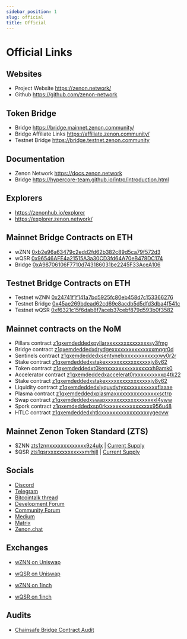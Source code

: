 ```yaml
---
sidebar_position: 1
slug: official
title: Official
---
```


# Official Links

## Websites

- Project Website https://zenon.network/ 
- Github https://github.com/zenon-network

## Token Bridge

- Bridge https://bridge.mainnet.zenon.community/
- Bridge Affiliate Links https://affiliate.zenon.community/
- Testnet Bridge https://bridge.testnet.zenon.community

## Documentation

- Zenon Network https://docs.zenon.network
- Bridge https://hypercore-team.github.io/intro/introduction.html  

## Explorers

- https://zenonhub.io/explorer
- https://explorer.zenon.network/ 

## Mainnet Bridge Contracts on ETH

- wZNN [0xb2e96a63479c2edd2fd62b382c89d5ca79f572d3](https://etherscan.io/address/0xb2e96a63479c2edd2fd62b382c89d5ca79f572d3)
- wQSR [0x96546AFE4a21515A3a30CD3fd64A70eB478DC174](https://etherscan.io/address/0x96546AFE4a21515A3a30CD3fd64A70eB478DC174)
- Bridge [0xA98706106F7710d743186031be2245F33AceA106](https://etherscan.io/address/0xA98706106F7710d743186031be2245F33AceA106)

## Testnet Bridge Contracts on ETH

- Testnet wZNN [0x24741f1f141a7bd5925fc80eb458d7c153366276](https://sepolia.etherscan.io/address/0x24741f1f141a7bd5925fc80eb458d7c153366276)
- Testnet Bridge [0x45ae269bdead62cd69e8acdb5d5dfd3dba4f541c](https://sepolia.etherscan.io/address/0x45ae269bdead62cd69e8acdb5d5dfd3dba4f541c)
- Testnet wQSR [0xf6321c15f6dab8f7aceb37cebf879d593b0f3582](https://sepolia.etherscan.io/address/0xf6321c15f6dab8f7aceb37cebf879d593b0f3582)

## Mainnet contracts on the NoM

- Pillars contract [z1qxemdeddedxpyllarxxxxxxxxxxxxxxxsy3fmg](https://zenonhub.io/explorer/account/z1qxemdeddedxpyllarxxxxxxxxxxxxxxxsy3fmg)
- Bridge contract [z1qxemdeddedxdrydgexxxxxxxxxxxxxxxmqgr0d](https://zenonhub.io/explorer/account/z1qxemdeddedxdrydgexxxxxxxxxxxxxxxmqgr0d)
- Sentinels contract [z1qxemdeddedxsentynelxxxxxxxxxxxxxwy0r2r](https://zenonhub.io/explorer/account/z1qxemdeddedxsentynelxxxxxxxxxxxxxwy0r2r)
- Stake contract [z1qxemdeddedxstakexxxxxxxxxxxxxxxxjv8v62](https://zenonhub.io/explorer/account/z1qxemdeddedxstakexxxxxxxxxxxxxxxxjv8v62)
- Token contract [z1qxemdeddedxt0kenxxxxxxxxxxxxxxxxh9amk0](https://zenonhub.io/explorer/account/z1qxemdeddedxt0kenxxxxxxxxxxxxxxxxh9amk0)
- Accelerator contract [z1qxemdeddedxaccelerat0rxxxxxxxxxxp4tk22](https://zenonhub.io/explorer/account/z1qxemdeddedxaccelerat0rxxxxxxxxxxp4tk22)
- Stake contract [z1qxemdeddedxstakexxxxxxxxxxxxxxxxjv8v62](https://zenonhub.io/explorer/account/z1qxemdeddedxstakexxxxxxxxxxxxxxxxjv8v62)
- Liquidity contract [z1qxemdeddedxlyquydytyxxxxxxxxxxxxflaaae](https://zenonhub.io/explorer/account/z1qxemdeddedxlyquydytyxxxxxxxxxxxxflaaae)
- Plasma contract [z1qxemdeddedxplasmaxxxxxxxxxxxxxxxxsctrp](https://zenonhub.io/explorer/account/z1qxemdeddedxplasmaxxxxxxxxxxxxxxxxsctrp)
- Swap contract [z1qxemdeddedxswapxxxxxxxxxxxxxxxxxxl4yww](https://zenonhub.io/explorer/account/z1qxemdeddedxswapxxxxxxxxxxxxxxxxxxl4yww)
- Spork contract [z1qxemdeddedxsp0rkxxxxxxxxxxxxxxxx956u48](https://zenonhub.io/explorer/account/z1qxemdeddedxsp0rkxxxxxxxxxxxxxxxx956u48)
- HTLC contract [z1qxemdeddedxhtlcxxxxxxxxxxxxxxxxxygecvw](https://zenonhub.io/explorer/account/z1qxemdeddedxhtlcxxxxxxxxxxxxxxxxxygecvw)

## Mainnet Zenon Token Standard (ZTS) 

- $ZNN [zts1znnxxxxxxxxxxxxx9z4ulx](https://zenonhub.io/explorer/token/zts1znnxxxxxxxxxxxxx9z4ulx) | [Current Supply](https://zenonhub.io/api/nom/token/get-by-zts?token=zts1znnxxxxxxxxxxxxx9z4ulx)
- $QSR [zts1qsrxxxxxxxxxxxxxmrhjll](https://zenonhub.io/explorer/token/zts1qsrxxxxxxxxxxxxxmrhjll) | [Current Supply](https://zenonhub.io/api/nom/token/get-by-zts?token=zts1qsrxxxxxxxxxxxxxmrhjll)

## Socials

- [Discord](https://discord.gg/zenonnetwork)
- [Telegram](https://t.me/zenonnetwork)
- [Bitcointalk thread](https://bitcointalk.org/index.php?topic=5279643.msg55303681#msg55303681)
- [Development Forum](https://forum.hypercore.one/)
- [Community Forum](http://forum.zenon.org/)
- [Medium](https://medium.com/@zenon.network)
- [Matrix](https://matrix.zenon.chat)
- [Zenon.chat](https://zenon.chat)

## Exchanges

- [wZNN on Uniswap](https://app.uniswap.org/swap?inputCurrency=ETH&outputCurrency=0xb2e96a63479c2edd2fd62b382c89d5ca79f572d3)
- [wQSR on Uniswap](https://app.uniswap.org/swap?inputCurrency=0x96546AFE4a21515A3a30CD3fd64A70eB478DC174&outputCurrency=0xb2e96a63479c2edd2fd62b382c89d5ca79f572d3)

- [wZNN on 1inch](https://app.1inch.io/#/1/simple/swap/ETH/0xb2e96a63479c2edd2fd62b382c89d5ca79f572d3/import-token)
- [wQSR on 1inch](https://app.1inch.io/#/1/simple/swap/ETH/0x96546afe4a21515a3a30cd3fd64a70eb478dc174/import-token)

## Audits
- [Chainsafe Bridge Contract Audit](https://github.com/ChainSafe/audits/blob/main/Zenon%20Network/zenon-05-2023.pdf)
